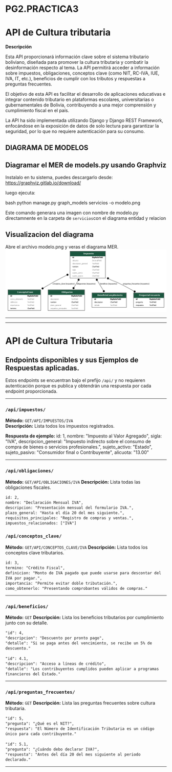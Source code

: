 # PG2.PRACTICA3

# API de Cultura tributaria

**Descripción**

Esta API proporcionará información clave sobre el sistema tributario boliviano, diseñada para promover la cultura tributaria y combatir la desinformación respecto al tema. La API permitirá acceder a información sobre impuestos, obligaciones, conceptos clave (como NIT, RC-IVA, IUE, IVA, IT, etc.), beneficios de cumplir con los tributos y respuestas a preguntas frecuentes.

El objetivo de esta API es facilitar el desarrollo de aplicaciones educativas e integrar contenido tributario en plataformas escolares, universitarias o gubernamentales de Bolivia, contribuyendo a una mejor comprensión y cumplimiento fiscal en el país.

La API ha sido implementada utilizando Django y Django REST Framework, enfocándose en la exposición de datos de solo lectura para garantizar la seguridad, por lo que no requiere autenticación para su consumo.

## DIAGRAMA DE MODELOS
## Diagramar el MER de models.py usando Graphviz

Instalalo en tu sistema, puedes descargarlo desde: https://graphviz.gitlab.io/download/

luego ejecuta:

bash
python manage.py graph_models servicios -o modelo.png

Este comando generara una imagen con nombre de modelo.py directamnente en la carpeta de `servicios`con el diagrama entidad y relacion

## Visualizacion del diagrama

Abre el archivo modelo.png y veras el diagrama MER.
![Diagrama de modelos](modelo.png)

--- 
-----------------------------------------------------------------
# API de Cultura Tributaria

## Endpoints disponibles y sus Ejemplos de Respuestas aplicadas.

Estos endpoints se encuentran bajo el prefijo `/api/` y no requieren autenticación porque es publica y obtendrán una respuesta por cada endpoint proporcionada.

---
### `/api/impuestos/`  
**Método:** `GET/API/IMPUESTOS/IVA`  
**Descripción:** Lista todos los impuestos registrados.

**Respuesta de ejemplo:**
  id: 1,
  nombre: "Impuesto al Valor Agregado",
  sigla: "IVA",
  descripcion_general: "Impuesto indirecto sobre el consumo de compra de bienes o servicios profesionales.",
  sujeto_activo: "Estado",
  sujeto_pasivo: "Consumidor final o Contribuyente",
  alicuota: "13.00"

---

### `/api/obligaciones/`  
**Método:** `GET/API/OBLIGACIONES/IVA` 
**Descripción:** Lista todas las obligaciones fiscales.

    id: 2,
    nombre: "Declaración Mensual IVA",
    descripcion: "Presentación mensual del formulario IVA.",
    plazo_general: "Hasta el día 20 del mes siguiente.",
    requisitos_principales: "Registro de compras y ventas.",
    impuestos_relacionados: ["IVA"]

### `/api/conceptos_clave/`  
**Método:** `GET/API/CONCEPTOS_CLAVE/IVA` 
**Descripción:** Lista todos los conceptos clave tributarios.

    id: 3,
    termino: "Crédito Fiscal",
    definicion: "Monto de IVA pagado que puede usarse para descontar del IVA por pagar.",
    importancia: "Permite evitar doble tributación.",
    como_obtenerlo: "Presentando comprobantes válidos de compras."
---
### `/api/beneficios/`
**Método:** `GET`
**Descripción:** Lista los beneficios tributarios por cumplimiento junto con su detalle.

    "id": 4,
    "descripcion": "Descuento por pronto pago",
    "detalle": "Si se paga antes del vencimiento, se recibe un 5% de descuento."

    "id": 4.1,
    "descripcion": "Acceso a líneas de crédito",
    "detalle": "Los contribuyentes cumplidos pueden aplicar a programas financieros del Estado."
---
### `/api/preguntas_frecuentes/`
**Método:** `GET`
**Descripción:** Lista las preguntas frecuentes sobre cultura tributaria.

    "id": 5,
    "pregunta": "¿Qué es el NIT?",
    "respuesta": "El Número de Identificación Tributaria es un código único para cada contribuyente."
  
    "id": 5.1,
    "pregunta": "¿Cuándo debo declarar IVA?",
    "respuesta": "Antes del día 20 del mes siguiente al periodo declarado."

----------------




